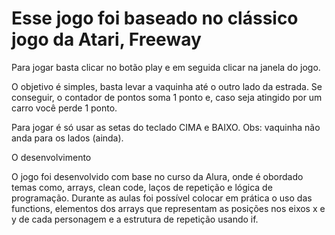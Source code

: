 
# Esse jogo foi baseado no clássico jogo da Atari, Freeway #

Para jogar basta clicar no botão play e em seguida clicar na janela do jogo.

O objetivo é simples, basta levar a vaquinha até o outro lado da estrada. Se conseguir, o contador de pontos soma 1 ponto e, caso seja atingido por um carro você perde 1 ponto.

Para jogar é só usar as setas do teclado CIMA e BAIXO.
Obs: vaquinha não anda para os lados (ainda).



O desenvolvimento

O jogo foi desenvolvido com base no curso da Alura, onde é obordado temas como, arrays, clean code, laços de repetição e lógica de programação. 
Durante as aulas foi possível colocar em prática o uso das functions, elementos dos arrays que representam as posições nos eixos x e y de cada personagem e a estrutura de repetição usando if.

